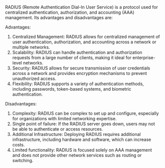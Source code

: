 RADIUS (Remote Authentication Dial-In User Service) is a protocol used for centralized authentication, authorization, and accounting (AAA) management. Its advantages and disadvantages are:

Advantages:
1. Centralized Management: RADIUS allows for centralized management of user authentication, authorization, and accounting across a network or multiple networks.
2. Scalability: RADIUS can handle authentication and authorization requests from a large number of clients, making it ideal for enterprise-level networks.
3. Security: RADIUS allows for secure transmission of user credentials across a network and provides encryption mechanisms to prevent unauthorized access.
4. Flexibility: RADIUS supports a variety of authentication methods, including passwords, token-based systems, and biometric authentication.

Disadvantages:
1. Complexity: RADIUS can be complex to set up and configure, especially for organizations with limited networking expertise.
2. Single point of failure: If the RADIUS server goes down, users may not be able to authenticate or access resources.
3. Additional Infrastructure: Deploying RADIUS requires additional infrastructure, including hardware and software, which can increase costs.
4. Limited functionality: RADIUS is focused solely on AAA management and does not provide other network services such as routing or switching.
